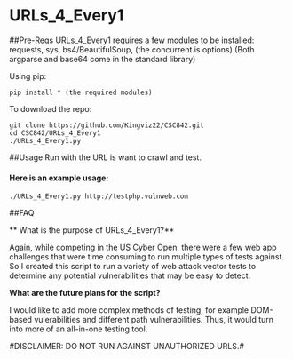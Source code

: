 # URLs_4_Every1

##Pre-Reqs
URLs_4_Every1 requires a few modules to be installed:
requests, sys, bs4/BeautifulSoup, (the concurrent is options)
(Both argparse and base64 come in the standard library)

Using pip: 
```
pip install * (the required modules)
```
To download the repo:
```
git clone https://github.com/Kingviz22/CSC842.git
cd CSC842/URLs_4_Every1
./URLs_4_Every1.py
```

##Usage
Run with the URL is want to crawl and test.

#### Here is an example usage: 
```
./URLs_4_Every1.py http://testphp.vulnweb.com
```

##FAQ

** What is the purpose of URLs_4_Every1?**

Again, while competing in the US Cyber Open, there were a few web app challenges that were time consuming to run multiple types of tests against. So I created this script to run a variety of web attack vector tests to determine any potential vulnerabilities that may be easy to detect. 

**What are the future plans for the script?**

I would like to add more complex methods of testing, for example DOM-based vulerabilities and different path vulnerabilities. Thus, it would turn into more of an all-in-one testing tool. 

#DISCLAIMER: DO NOT RUN AGAINST UNAUTHORIZED URLS.#
